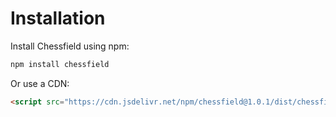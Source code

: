 # Installation

Install Chessfield using npm:

```bash
npm install chessfield
```

Or use a CDN:

```html
<script src="https://cdn.jsdelivr.net/npm/chessfield@1.0.1/dist/chessfield.umd.js"></script>
```
